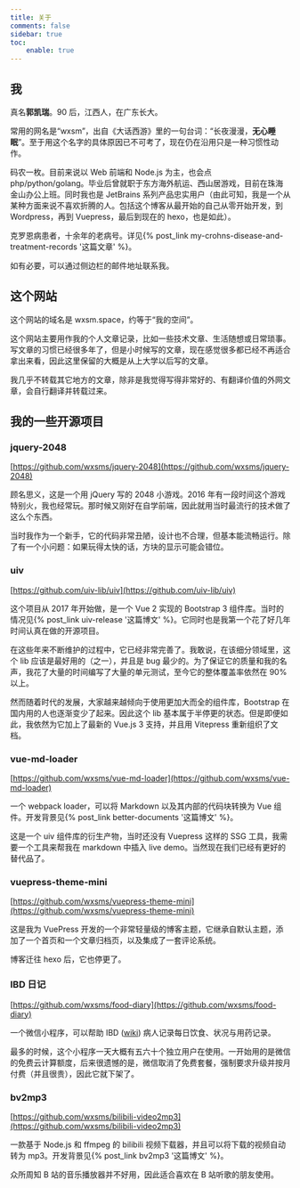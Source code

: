 ```yaml
---
title: 关于
comments: false
sidebar: true
toc:
    enable: true
---
```


## 我

真名**郭凯瑞**。90 后，江西人，在广东长大。

常用的网名是“wxsm”，出自《大话西游》里的一句台词：“长夜漫漫，**无心睡眠**”。至于用这个名字的具体原因已不可考了，现在仍在沿用只是一种习惯性动作。

码农一枚。目前来说以 Web 前端和 Node.js 为主，也会点 php/python/golang。毕业后曾就职于东方海外航运、西山居游戏，目前在珠海金山办公上班。同时我也是 JetBrains 系列产品忠实用户（由此可知，我是一个从某种方面来说不喜欢折腾的人。包括这个博客从最开始的自己从零开始开发，到 Wordpress，再到 Vuepress，最后到现在的 hexo，也是如此）。

克罗恩病患者，十余年的老病号。详见{% post_link my-crohns-disease-and-treatment-records '这篇文章' %}。

如有必要，可以通过侧边栏的邮件地址联系我。

## 这个网站

这个网站的域名是 wxsm.space，约等于“我的空间”。

这个网站主要用作我的个人文章记录，比如一些技术文章、生活随想或日常琐事。写文章的习惯已经很多年了，但是小时候写的文章，现在感觉很多都已经不再适合拿出来看，因此这里保留的大概是从上大学以后写的文章。

我几乎不转载其它地方的文章，除非是我觉得写得非常好的、有翻译价值的外网文章，会自行翻译并转载过来。


## 我的一些开源项目

### jquery-2048

[https://github.com/wxsms/jquery-2048](https://github.com/wxsms/jquery-2048)

顾名思义，这是一个用 jQuery 写的 2048 小游戏。2016 年有一段时间这个游戏特别火，我也经常玩。那时候又刚好在自学前端，因此就用当时最流行的技术做了这么个东西。

当时我作为一个新手，它的代码非常丑陋，设计也不合理，但基本能流畅运行。除了有一个小问题：如果玩得太快的话，方块的显示可能会错位。

### uiv

[https://github.com/uiv-lib/uiv](https://github.com/uiv-lib/uiv)

这个项目从 2017 年开始做，是一个 Vue 2 实现的 Bootstrap 3 组件库。当时的情况见{% post_link uiv-release '这篇博文' %}。它同时也是我第一个花了好几年时间认真在做的开源项目。

在这些年来不断维护的过程中，它已经非常完善了。我敢说，在该细分领域里，这个 lib 应该是最好用的（之一），并且是 bug 最少的。为了保证它的质量和我的名声，我花了大量的时间编写了大量的单元测试，至今它的整体覆盖率依然在 90% 以上。

然而随着时代的发展，大家越来越倾向于使用更加大而全的组件库，Bootstrap 在国内用的人也逐渐变少了起来。因此这个 lib 基本属于半停更的状态。但是即便如此，我依然为它加上了最新的 Vue.js 3 支持，并且用 Vitepress 重新组织了文档。

### vue-md-loader

[https://github.com/wxsms/vue-md-loader](https://github.com/wxsms/vue-md-loader)

一个 webpack loader，可以将 Markdown 以及其内部的代码块转换为 Vue 组件。开发背景见{% post_link better-documents '这篇博文' %}。

这是一个 uiv 组件库的衍生产物，当时还没有 Vuepress 这样的 SSG 工具，我需要一个工具来帮我在 markdown 中插入 live demo。当然现在我们已经有更好的替代品了。

### vuepress-theme-mini

[https://github.com/wxsms/vuepress-theme-mini](https://github.com/wxsms/vuepress-theme-mini)

这是我为 VuePress 开发的一个非常轻量级的博客主题，它继承自默认主题，添加了一个首页和一个文章归档页，以及集成了一套评论系统。

博客迁往 hexo 后，它也停更了。

### IBD 日记

[https://github.com/wxsms/food-diary](https://github.com/wxsms/food-diary)

一个微信小程序，可以帮助 IBD ([wiki](https://en.wikipedia.org/wiki/Inflammatory_bowel_disease)) 病人记录每日饮食、状况与用药记录。

最多的时候，这个小程序一天大概有五六十个独立用户在使用。一开始用的是微信的免费云计算额度，后来很遗憾的是，微信取消了免费套餐，强制要求升级并按月付费（并且很贵），因此它就下架了。

### bv2mp3

[https://github.com/wxsms/bilibili-video2mp3](https://github.com/wxsms/bilibili-video2mp3)

一款基于 Node.js 和 ffmpeg 的 bilibili 视频下载器，并且可以将下载的视频自动转为 mp3。开发背景见{% post_link bv2mp3 '这篇博文' %}。

众所周知 B 站的音乐播放器并不好用，因此适合喜欢在 B 站听歌的朋友使用。


